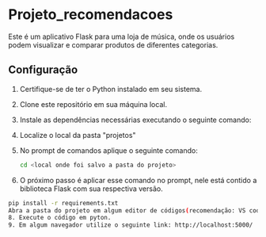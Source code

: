 # Projeto_recomendacoes


Este é um aplicativo Flask para uma loja de música, onde os usuários podem visualizar e comparar produtos de diferentes categorias.

## Configuração

1. Certifique-se de ter o Python instalado em seu sistema.
2. Clone este repositório em sua máquina local.
3. Instale as dependências necessárias executando o seguinte comando:
4. Localize o local da pasta "projetos"
5. No prompt de comandos aplique o seguinte comando:

    ```bash
   cd <local onde foi salvo a pasta do projeto>
   
 6. O próximo passo é aplicar esse comando no prompt, nele está contido a biblioteca Flask com sua respectiva versão.
   
   ```bash
   pip install -r requirements.txt
  Abra a pasta do projeto em algum editor de códigos(recomendação: VS code).
 8. Execute o código em pyton.
 9. Em algum navegador utilize o seguinte link: http://localhost:5000/
